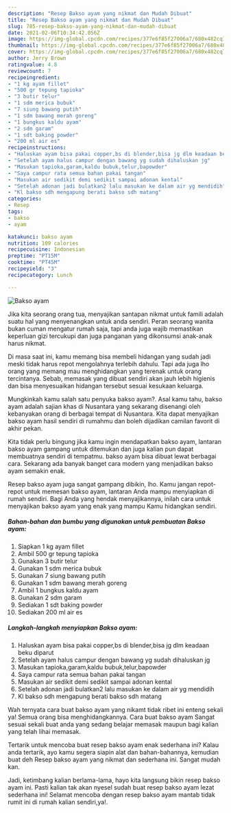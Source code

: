 ```yaml
---
description: "Resep Bakso ayam yang nikmat dan Mudah Dibuat"
title: "Resep Bakso ayam yang nikmat dan Mudah Dibuat"
slug: 785-resep-bakso-ayam-yang-nikmat-dan-mudah-dibuat
date: 2021-02-06T10:34:42.056Z
image: https://img-global.cpcdn.com/recipes/377e6f85f27006a7/680x482cq70/bakso-ayam-foto-resep-utama.jpg
thumbnail: https://img-global.cpcdn.com/recipes/377e6f85f27006a7/680x482cq70/bakso-ayam-foto-resep-utama.jpg
cover: https://img-global.cpcdn.com/recipes/377e6f85f27006a7/680x482cq70/bakso-ayam-foto-resep-utama.jpg
author: Jerry Brown
ratingvalue: 4.8
reviewcount: 7
recipeingredient:
- "1 kg ayam fillet"
- "500 gr tepung tapioka"
- "3 butir telur"
- "1 sdm merica bubuk"
- "7 siung bawang putih"
- "1 sdm bawang merah goreng"
- "1 bungkus kaldu ayam"
- "2 sdm garam"
- "1 sdt baking powder"
- "200 ml air es"
recipeinstructions:
- "Haluskan ayam bisa pakai copper,bs di blender,bisa jg dlm keadaan beku diparut"
- "Setelah ayam halus campur dengan bawang yg sudah dihaluskan jg"
- "Masukan tapioka,garam,kaldu bubuk,telur,bapowder"
- "Saya campur rata semua bahan pakai tangan"
- "Masukan air sedikit demi sedikit sampai adonan kental"
- "Setelah adonan jadi bulatkan2 lalu masukan ke dalam air yg mendidih"
- "Kl bakso sdh mengapung berati bakso sdh matang"
categories:
- Resep
tags:
- bakso
- ayam

katakunci: bakso ayam 
nutrition: 109 calories
recipecuisine: Indonesian
preptime: "PT15M"
cooktime: "PT45M"
recipeyield: "3"
recipecategory: Lunch

---
```



![Bakso ayam](https://img-global.cpcdn.com/recipes/377e6f85f27006a7/680x482cq70/bakso-ayam-foto-resep-utama.jpg)

Jika kita seorang orang tua, menyajikan santapan nikmat untuk famili adalah suatu hal yang menyenangkan untuk anda sendiri. Peran seorang  wanita bukan cuman mengatur rumah saja, tapi anda juga wajib memastikan keperluan gizi tercukupi dan juga panganan yang dikonsumsi anak-anak harus nikmat.

Di masa  saat ini, kamu memang bisa membeli hidangan yang sudah jadi meski tidak harus repot mengolahnya terlebih dahulu. Tapi ada juga lho orang yang memang mau menghidangkan yang terenak untuk orang tercintanya. Sebab, memasak yang dibuat sendiri akan jauh lebih higienis dan bisa menyesuaikan hidangan tersebut sesuai kesukaan keluarga. 



Mungkinkah kamu salah satu penyuka bakso ayam?. Asal kamu tahu, bakso ayam adalah sajian khas di Nusantara yang sekarang disenangi oleh kebanyakan orang di berbagai tempat di Nusantara. Kita dapat menyajikan bakso ayam hasil sendiri di rumahmu dan boleh dijadikan camilan favorit di akhir pekan.

Kita tidak perlu bingung jika kamu ingin mendapatkan bakso ayam, lantaran bakso ayam gampang untuk ditemukan dan juga kalian pun dapat membuatnya sendiri di tempatmu. bakso ayam bisa dibuat lewat berbagai cara. Sekarang ada banyak banget cara modern yang menjadikan bakso ayam semakin enak.

Resep bakso ayam juga sangat gampang dibikin, lho. Kamu jangan repot-repot untuk memesan bakso ayam, lantaran Anda mampu menyiapkan di rumah sendiri. Bagi Anda yang hendak menyajikannya, inilah cara untuk menyajikan bakso ayam yang enak yang mampu Kamu hidangkan sendiri.

<!--inarticleads1-->

##### Bahan-bahan dan bumbu yang digunakan untuk pembuatan Bakso ayam:

1. Siapkan 1 kg ayam fillet
1. Ambil 500 gr tepung tapioka
1. Gunakan 3 butir telur
1. Gunakan 1 sdm merica bubuk
1. Gunakan 7 siung bawang putih
1. Gunakan 1 sdm bawang merah goreng
1. Ambil 1 bungkus kaldu ayam
1. Gunakan 2 sdm garam
1. Sediakan 1 sdt baking powder
1. Sediakan 200 ml air es




<!--inarticleads2-->

##### Langkah-langkah menyiapkan Bakso ayam:

1. Haluskan ayam bisa pakai copper,bs di blender,bisa jg dlm keadaan beku diparut
1. Setelah ayam halus campur dengan bawang yg sudah dihaluskan jg
1. Masukan tapioka,garam,kaldu bubuk,telur,bapowder
1. Saya campur rata semua bahan pakai tangan
1. Masukan air sedikit demi sedikit sampai adonan kental
1. Setelah adonan jadi bulatkan2 lalu masukan ke dalam air yg mendidih
1. Kl bakso sdh mengapung berati bakso sdh matang




Wah ternyata cara buat bakso ayam yang nikamt tidak ribet ini enteng sekali ya! Semua orang bisa menghidangkannya. Cara buat bakso ayam Sangat sesuai sekali buat anda yang sedang belajar memasak maupun bagi kalian yang telah lihai memasak.

Tertarik untuk mencoba buat resep bakso ayam enak sederhana ini? Kalau anda tertarik, ayo kamu segera siapin alat dan bahan-bahannya, kemudian buat deh Resep bakso ayam yang nikmat dan sederhana ini. Sangat mudah kan. 

Jadi, ketimbang kalian berlama-lama, hayo kita langsung bikin resep bakso ayam ini. Pasti kalian tak akan nyesel sudah buat resep bakso ayam lezat sederhana ini! Selamat mencoba dengan resep bakso ayam mantab tidak rumit ini di rumah kalian sendiri,ya!.

